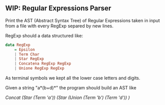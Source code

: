 ## WIP: Regular Expressions Parser 

Print the AST (Abstract Syntax Tree) of Regular Expressions taken in input from a file with every RegExp separed by new lines.

RegExp should a data structured like:
```haskell
data RegExp
    = Epsilon
    | Term Char
    | Star RegExp
    | Concatena RegExp RegExp
    | Unione RegExp RegExp
```

As terminal symbols we kept all the lower case letters and digits.

Given a string "a*(b+d)*" the program should build an AST like

*Concat (Star (Term 'a')) (Star (Union (Term 'b') (Term 'd')) )*




